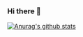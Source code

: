 ### Hi there 👋

<!--
**Potato-Yao/Potato-Yao** is a ✨ _special_ ✨ repository because its `README.md` (this file) appears on your GitHub profile.

Here are some ideas to get you started:

- 🔭 I’m currently working on ...
- 🌱 I’m currently learning ...
- 👯 I’m looking to collaborate on ...
- 🤔 I’m looking for help with ...
- 💬 Ask me about ...
- 📫 How to reach me: ...
- 😄 Pronouns: ...
- ⚡ Fun fact: ...
-->

[![Anurag's github stats](https://github-readme-stats.vercel.app/api?username=Potato-Yao&repo=https://github.com/Potato-Yao/Learn&show_icons=true&bg_color=DEG,#373B44,#4286f4)](https://github.com/anuraghazra/github-readme-stats)
